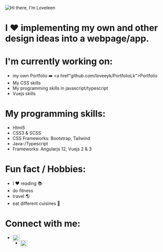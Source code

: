![Hi there, I'm Loveleen](https://user-images.githubusercontent.com/62951494/139541557-d5772621-3878-4e58-a8cc-d304f6dbc2de.gif)

# I ❤️ implementing my own and other design ideas into a webpage/app.
# I'm currently working on:
- my own Portfolio ➡️ <a href"github.com/loveeyk/PortfolioLk">Portfolio</a>
- My CSS skills
- My programming skills in javascript/typescript
- Vuejs skills
# My programming skills:
- Html5
- CSS3 & SCSS
- CSS Frameworks: Bootstrap, Tailwind
- Java-/Typescript
- Frameworks: Angularjs 12, Vuejs 2 & 3
# Fun fact / Hobbies: 
- I ❤️ reading 📚 
- do fitness
- travel 🌎
- eat different cuisines 🥘

# Connect with me:
- <a href="https://www.linkedin.com/in/loveleen-karir/"><img align="left" alt="codeSTACKr | LinkedIn" width="22px" src="https://cdn.jsdelivr.net/npm/simple-icons@v3/icons/linkedin.svg" /></a>
- <a href="https://www.instagram.com/love.leen_k/"><img align="left" alt="codeSTACKr | LinkedIn" width="22px" src="https://cdn.jsdelivr.net/npm/simple-icons@v3/icons/instagram.svg" /></a>





<!--
**loveeyk/loveeyk** is a ✨ _special_ ✨ repository because its `README.md` (this file) appears on your GitHub profile.

Here are some ideas to get you started:

- 🔭 I’m currently working on ...
- 🌱 I’m currently learning ...
- 👯 I’m looking to collaborate on ...
- 🤔 I’m looking for help with ...
- 💬 Ask me about ...
- 📫 How to reach me: ...
- 😄 Pronouns: ...
- ⚡ Fun fact: ...
-->
